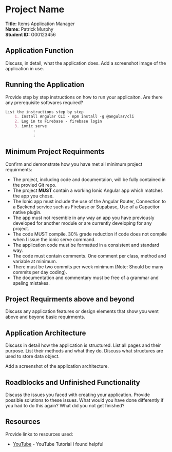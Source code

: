 # Project Name

**Title:** Items Application Manager  
**Name:** Patrick Murphy  
**Student ID:** G00123456  

## Application Function

Discuss, in detail, what the application does. Add a screenshot image of the application in use. 

## Running the Application

Provide step by step instructions on how to run your applicaiton. Are there any prerequisite softwares required?

```MARKDOWN
List the instructions step by step
    1. Install Angular CLI - npm install -g @angular/cli
    2. Log in to Firebase - firebase login
    3. ionic serve
            :
            :
```

## Minimum Project Requirments

Confirm and demonstrate how you have met all minimum project requirments:

* The project, including code and documentaion, will be fully contained in the provied Git repo.
* The project **MUST** contain a working Ionic Angular app which matches the app you chose.
* The Ionic app must include the use of the Angular Router, Connection to a Backend service such as Firebase or Supabase, Use of a Capacitor native plugin.
* The app must not resemble in any way an app you have previously developed for another module or are currently developing for any project. 
* The code MUST compile. 30% grade reduction if code does not compile when I issue the ionic serve command. 
* The application code must be formatted in a consistent and standard way.
* The code must contain comments. One comment per class, method and variable at minimum.
* There must be two commits per week minimum (Note: Should be many commits per day coding).
* The documentation and commentary must be free of a grammar and speling mistakes.

## Project Requirments above and beyond

Discuss any application features or design elements that show you went above and beyone basic requirments.

## Application Architecture

Discuss in detail how the application is structured. List all pages and their purpose. List their methods and what they do. Discuss what structures are used to store data object.

Add a screenshot of the application architecture.

## Roadblocks and Unfinished Functionality

Discuss the issues you faced with creating your application. Provide possible solutions to these issues. What would you have done differently if you had to do this again? What did you not get finished?

## Resources

Provide links to resources used:

* [YouTube](https://www.youtube.com/watch?v=Y0vH5Cm3HAk) - YouTube Tutorial I found helpful
